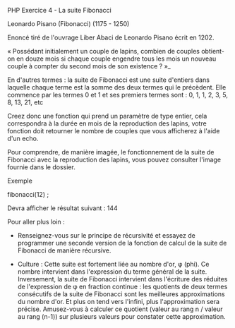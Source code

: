 PHP Exercice 4 - La suite Fibonacci

Leonardo Pisano (Fibonacci) (1175 - 1250)

Enoncé tiré de l'ouvrage Liber Abaci de Leonardo Pisano écrit en 1202.

« Possédant initialement un couple de lapins, combien de couples obtient-on en douze mois si chaque couple engendre tous les mois un nouveau couple
à compter du second mois de son existence ? »_

En d'autres termes : la suite de Fibonacci est une suite d'entiers dans laquelle chaque terme est la somme des deux termes qui le précèdent.
Elle commence par les termes 0 et 1 et ses premiers termes sont : 0, 1, 1, 2, 3, 5, 8, 13, 21, etc

Creez donc une fonction qui prend un paramètre de type entier, cela correspondra à la durée en mois de la reproduction des lapins,
votre fonction doit retourner le nombre de couples que vous afficherez à l'aide d'un echo.

Pour comprendre, de manière imagée, le fonctionnement de la suite de Fibonacci avec la reproduction des lapins,
vous pouvez consulter l'image fournie dans le dossier.

Exemple

fibonacci(12) ;

Devra afficher le résultat suivant : 144


Pour aller plus loin :

* Renseignez-vous sur le principe de récursivité et essayez de programmer une seconde version de la fonction de calcul de la suite de Fibonacci de manière récursive.

* Culture : Cette suite est fortement liée au nombre d'or, φ (phi). Ce nombre intervient dans l'expression du terme général de la suite.
Inversement, la suite de Fibonacci intervient dans l'écriture des réduites de l'expression de φ en fraction continue :
les quotients de deux termes consécutifs de la suite de Fibonacci sont les meilleures approximations du nombre d'or. 
Et plus on tend vers l'infini, plus l'approximation sera précise. Amusez-vous à calculer ce quotient (valeur au rang n / valeur au rang (n-1)) 
sur plusieurs valeurs pour constater cette approximation.
